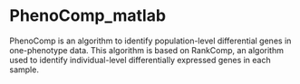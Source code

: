 # PhenoComp_matlab
PhenoComp is an algorithm to identify population-level differential genes in one-phenotype data. This algorithm is based on RankComp, an algorithm used to identify individual-level differentially expressed genes in each sample.
